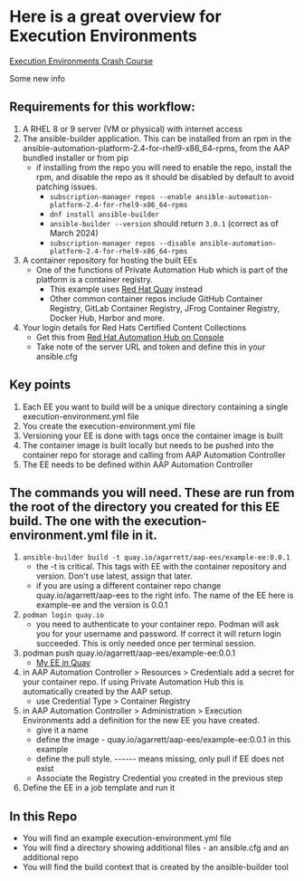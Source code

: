 # Here is a great overview for Execution Environments
[Execution Environments Crash Course](https://docs.autodotes.com/EE%20Crash%20Course/01_overview/)

Some new info

## Requirements for this workflow:
1) A RHEL 8 or 9 server (VM or physical) with internet access
2) The ansible-builder application. This can be installed from an rpm in the ansible-automation-platform-2.4-for-rhel9-x86_64-rpms, from the AAP bundled installer or from pip
    * if installing from the repo you will need to enable the repo, install the rpm, and disable the repo as it should be disabled by default to avoid patching issues.
      * ```subscription-manager repos --enable ansible-automation-platform-2.4-for-rhel9-x86_64-rpms```
      * ```dnf install ansible-builder```
      * ```ansible-builder --version``` should return ```3.0.1``` (correct as of March 2024)
      * ```subscription-manager repos --disable ansible-automation-platform-2.4-for-rhel9-x86_64-rpms```
3) A container repository for hosting the built EEs
    * One of the functions of Private Automation Hub which is part of the platform is a container registry.
      * This example uses [Red Hat Quay](https://quay.io/) instead
      * Other common container repos include GitHub Container Registry, GitLab Container Registry, JFrog Container Registry, Docker Hub, Harbor and more.
5) Your login details for Red Hats Certified Content Collections
    * Get this from [Red Hat Automation Hub on Console](https://console.redhat.com/ansible/automation-hub/token)
    * Take note of the server URL and token and define this in your ansible.cfg

## Key points
1) Each EE you want to build will be a unique directory containing a single execution-environment.yml file
2) You create the execution-environment.yml file
3) Versioning your EE is done with tags once the container image is built
4) The container image is built locally but needs to be pushed into the container repo for storage and calling from AAP Automation Controller
5) The EE needs to be defined within AAP Automation Controller

## The commands you will need. These are run from the root of the directory you created for this EE build. The one with the execution-environment.yml file in it.
1) ```ansible-builder build -t quay.io/agarrett/aap-ees/example-ee:0.0.1```
    * the -t is critical. This tags with EE with the container repository and version. Don't use latest, assign that later.
    * if you are using a different container repo change quay.io/agarrett/aap-ees to the right info. The name of the EE here is example-ee and the version is 0.0.1
2) ```podman login quay.io```
    * you need to authenticate to your container repo. Podman will ask you for your username and password. If correct it will return login succeeded. This is only needed once per terminal session.
3) podman push quay.io/agarrett/aap-ees/example-ee:0.0.1
    * [My EE in Quay](https://quay.io/repository/agarrett/aap-ees/example-ee?tab=tags)
4) in AAP Automation Controller > Resources > Credentials add a secret for your container repo. If using Private Automation Hub this is automatically created by the AAP setup.
    * use Credential Type > Container Registry
4) in AAP Automation Controller > Administration > Execution Environments add a definition for the new EE you have created.
    * give it a name
    * define the image - quay.io/agarrett/aap-ees/example-ee:0.0.1 in this example
    * define the pull style. ------ means missing, only pull if EE does not exist
    * Associate the Registry Credential you created in the previous step
5) Define the EE in a job template and run it

## In this Repo
  * You will find an example execution-environment.yml file
  * You will find a directory showing additional files - an ansible.cfg and an additional repo
  * You will find the build context that is created by the ansible-builder tool
